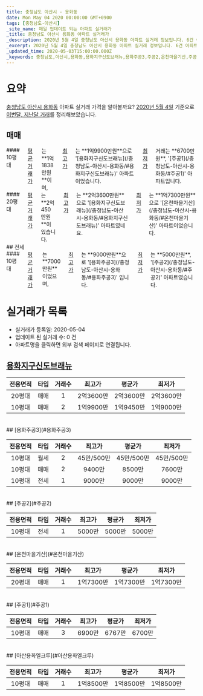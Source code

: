 ```yaml
---
title: 충청남도 아산시 - 용화동
date: Mon May 04 2020 00:00:00 GMT+0900
tags: [충청남도-아산시]
_site_name: 매일 업데이트 되는 아파트 실거래가
_title: 충청남도 아산시 용화동 아파트 실거래가
_description: 2020년 5월 4일 충청남도 아산시 용화동 아파트 실거래 정보입니다. 6건 아파트 정보가 있습니다.
_excerpt: 2020년 5월 4일 충청남도 아산시 용화동 아파트 실거래 정보입니다. 6건 아파트 정보가 있습니다.
_updated_time: 2020-05-03T15:00:00.000Z
_keywords: 충청남도,아산시,용화동,용화지구신도브래뉴,용화주공3,주공2,온천마을기산,주공1,아산용화엘크루
---
```





# 요약
<ins>충청남도 아산시 용화동</ins> 아파트 실거래 가격을 알아볼까요? <ins>2020년 5월 4일</ins> 기준으로 <ins>이번달, 지난달 거래</ins>를 정리해보았습니다.

## 매매
<div class="container">
<div class="six columns" markdown="1">
#### 10평대
<ins>평균 거래가</ins>는 **1억1838만원**이며, <ins>최고가</ins>는 **1억9900만원**으로 '[용화지구신도브래뉴](/충청남도-아산시-용화동/#용화지구신도브래뉴)' 아파트이었습니다. <ins>최저가</ins> 거래는 **6700만원**, '[주공1](/충청남도-아산시-용화동/#주공1)' 아파트입니다.
</div>
<div class="six columns" markdown="1">
#### 20평대
<ins>평균 거래가</ins>는 **2억450만원**이었습니다. <ins>최고가</ins>는 **2억3600만원**으로 '[용화지구신도브래뉴](/충청남도-아산시-용화동/#용화지구신도브래뉴)' 아파트였네요. <ins>최저가</ins>는 **1억7300만원**으로 '[온천마을기산](/충청남도-아산시-용화동/#온천마을기산)' 아파트이었습니다.
</div>
</div>
## 전세
<div class="container">
<div class="twelve columns" markdown="1">
#### 10평대
<ins>평균 거래가</ins>는 **7000만원**이었으며, <ins>최고가</ins>는 **9000만원**으로 '[용화주공3](/충청남도-아산시-용화동/#용화주공3)' 입니다. <ins>최저가</ins>는 **5000만원**, '[주공2](/충청남도-아산시-용화동/#주공2)' 아파트였습니다.
</div>
</div>



# 실거래가 목록
- 실거래가 등록일: 2020-05-04
- 업데이트 된 실거래 수: 0 건
- 아파트명을 클릭하면 외부 검색 페이지로 연결됩니다.

## [용화지구신도브래뉴](#용화지구신도브래뉴)

|전용면적|타입|거래수|최고가|평균가|최저가|
|:---:|:---:|:---:|:---:|:---:|:---:|
|20평대|<span class="deal-type-1">매매</span>|1|2억3600만|2억3600만|2억3600만|
|10평대|<span class="deal-type-1">매매</span>|2|1억9900만|1억9450만|1억9000만|

<br/>
## [용화주공3](#용화주공3)

|전용면적|타입|거래수|최고가|평균가|최저가|
|:---:|:---:|:---:|:---:|:---:|:---:|
|10평대|<span class="deal-type-3">월세</span>|2|45만/500만|45만/500만|45만/500만|
|10평대|<span class="deal-type-1">매매</span>|2|9400만|8500만|7600만|
|10평대|<span class="deal-type-2">전세</span>|1|9000만|9000만|9000만|

<br/>
## [주공2](#주공2)

|전용면적|타입|거래수|최고가|평균가|최저가|
|:---:|:---:|:---:|:---:|:---:|:---:|
|10평대|<span class="deal-type-2">전세</span>|1|5000만|5000만|5000만|

<br/>
## [온천마을기산](#온천마을기산)

|전용면적|타입|거래수|최고가|평균가|최저가|
|:---:|:---:|:---:|:---:|:---:|:---:|
|20평대|<span class="deal-type-1">매매</span>|1|1억7300만|1억7300만|1억7300만|

<br/>
## [주공1](#주공1)

|전용면적|타입|거래수|최고가|평균가|최저가|
|:---:|:---:|:---:|:---:|:---:|:---:|
|10평대|<span class="deal-type-1">매매</span>|3|6900만|6767만|6700만|

<br/>
## [아산용화엘크루](#아산용화엘크루)

|전용면적|타입|거래수|최고가|평균가|최저가|
|:---:|:---:|:---:|:---:|:---:|:---:|
|10평대|<span class="deal-type-1">매매</span>|1|1억8500만|1억8500만|1억8500만|

<br/>



